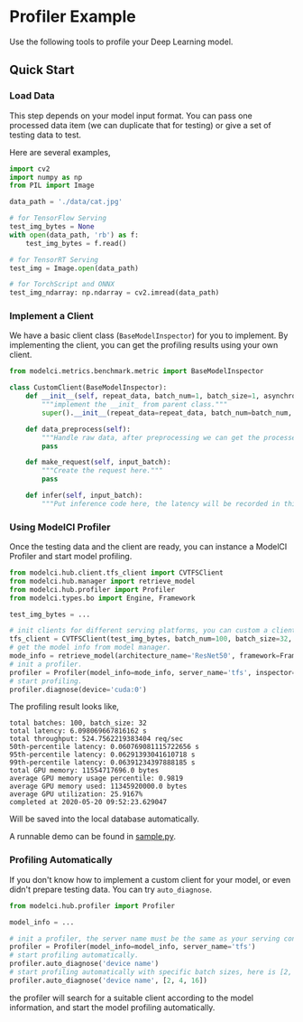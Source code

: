 # Profiler Example

Use the following tools to profile your Deep Learning model.

## Quick Start 

### Load Data

This step depends on your model input format. You can pass one processed data item (we can duplicate that for testing) or give a set of testing data to test.

Here are several examples,

```python
import cv2
import numpy as np
from PIL import Image

data_path = './data/cat.jpg'

# for TensorFlow Serving
test_img_bytes = None
with open(data_path, 'rb') as f:
    test_img_bytes = f.read()

# for TensorRT Serving
test_img = Image.open(data_path)

# for TorchScript and ONNX
test_img_ndarray: np.ndarray = cv2.imread(data_path)
```

### Implement a Client

We have a basic client class (`BaseModelInspector`) for you to implement. By implementing the client, you can get the profiling results using your own client. 

```python
from modelci.metrics.benchmark.metric import BaseModelInspector

class CustomClient(BaseModelInspector):
    def __init__(self, repeat_data, batch_num=1, batch_size=1, asynchronous=None):
        """implement the __init_ from parent class."""
        super().__init__(repeat_data=repeat_data, batch_num=batch_num, batch_size=batch_size, asynchronous=asynchronous)

    def data_preprocess(self):
        """Handle raw data, after preprocessing we can get the processed_data, which is using for benchmarking."""
        pass

    def make_request(self, input_batch):
        """Create the request here."""
        pass

    def infer(self, input_batch):
        """Put inference code here, the latency will be recorded in this block."""
```

### Using ModelCI Profiler

Once the testing data and the client are ready, you can instance a ModelCI Profiler and start model profiling.

```python
from modelci.hub.client.tfs_client import CVTFSClient
from modelci.hub.manager import retrieve_model
from modelci.hub.profiler import Profiler
from modelci.types.bo import Engine, Framework

test_img_bytes = ...

# init clients for different serving platforms, you can custom a client by implementing the BaseModelInspector class.
tfs_client = CVTFSClient(test_img_bytes, batch_num=100, batch_size=32, asynchronous=False)
# get the model info from model manager.
mode_info = retrieve_model(architecture_name='ResNet50', framework=Framework.TENSORFLOW, engine=Engine.TFS)[0]
# init a profiler.
profiler = Profiler(model_info=mode_info, server_name='tfs', inspector=tfs_client)
# start profiling.
profiler.diagnose(device='cuda:0')
```

The profiling result looks like, 

```
total batches: 100, batch_size: 32
total latency: 6.098069667816162 s
total throughput: 524.7562219383404 req/sec
50th-percentile latency: 0.060769081115722656 s
95th-percentile latency: 0.06291393041610718 s
99th-percentile latency: 0.06391234397888185 s
total GPU memory: 11554717696.0 bytes
average GPU memory usage percentile: 0.9819
average GPU memory used: 11345920000.0 bytes
average GPU utilization: 25.9167%
completed at 2020-05-20 09:52:23.629047
```

Will be saved into the local database automatically.

A runnable demo can be found in [sample.py](./sample.py).

### Profiling Automatically

If you don't know how to implement a custom client for your model, or even didn't prepare testing data. You can try `auto_diagnose`. 

```python
from modelci.hub.profiler import Profiler

model_info = ...

# init a profiler, the server name must be the same as your serving container's.
profiler = Profiler(model_info=model_info, server_name='tfs')
# start profiling automatically.
profiler.auto_diagnose('device name')
# start profiling automatically with specific batch sizes, here is [2, 4, 16].
profiler.auto_diagnose('device name', [2, 4, 16])
```

the profiler will search for a suitable client according to the model information, and start the model profiling automatically.
